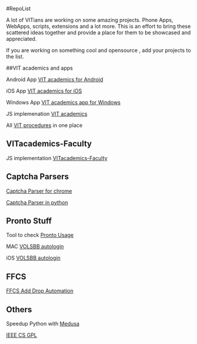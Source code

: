 #RepoList

A lot of VITians are working on some amazing projects.
Phone Apps, WebApps, scripts, extensions and a lot more.
This is an effort to bring these scattered ideas together and provide a place for them to be showcased and appreciated.

If you are working on something cool and opensource , add your projects to the list.


##VIT academics and apps

Android App [VIT academics for Android](https://github.com/saurabhsjoshi/VITacademics-for-Android)

iOS App [VIT academics for iOS](https://github.com/biocross/VITacademics-v2-for-iOS)

Windows App [VIT academics app for Windows](https://github.com/saurabhsjoshi/VITacademics-for-WindowsPhone)

JS implemenation [VIT academics](https://github.com/aneesh-neelam/VITacademics)

All [VIT procedures](https://github.com/sreeram-boyapati/VITProcedures) in one place



## VITacademics-Faculty
JS implementation [VITacademics-Faculty](https://github.com/kishore-narendran/vitacademics-faculty-dev)

## Captcha Parsers

[Captcha Parser for chrome](https://github.com/karthikb351/AutoCaptcha-for-Chrome)

[Captcha Parser in python](https://github.com/karthikb351/CaptchaParser)

## Pronto Stuff

Tool to check [Pronto Usage](https://github.com/karthikb351/ProntoUsage)

MAC [VOLSBB autologin](https://github.com/biocross/VOLSBB-Mac-Auto-Login)

iOS [VOLSBB autologin](https://github.com/biocross/VOLSBB-Auto-Login-for-iOS)

## FFCS

[FFCS Add Drop Automation](https://github.com/akshaydixi/ffcs-zapper)

## Others

Speedup Python with [Medusa](https://github.com/rahul080327/medusa)

[IEEE CS GPL](https://github.com/IEEECS-VIT/GPL/) 



